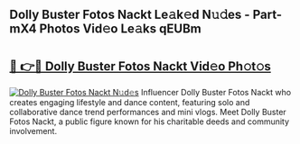 ## Dolly Buster Fotos Nackt Le𝚊k𝚎d N𝚞𝚍es - Part-mX4 Photos Vid𝚎o Le𝚊ks qEUBm

# <h2><a href="http://fb7vo6.evod.top/?m=Dolly+Buster+Fotos+Nackt">🔗 👉🔴 Dolly Buster Fotos Nackt Vid𝚎o Ph𝚘t𝚘s</a></h2>

[![Dolly Buster Fotos Nackt N𝚞d𝚎s](https://i.imgur.com/8V9OHl7.gif)](http://fb7vo6.evod.top/?m=Dolly+Buster+Fotos+Nackt)
Influencer Dolly Buster Fotos Nackt who creates engaging lifestyle and dance content, featuring solo and collaborative dance trend performances and mini vlogs. Meet Dolly Buster Fotos Nackt, a public figure known for his charitable deeds and community involvement. 
